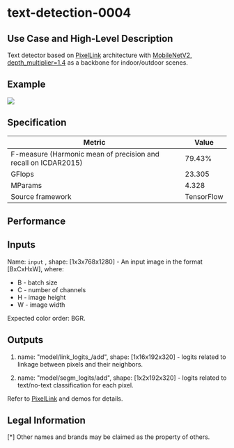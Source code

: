 # text-detection-0004

## Use Case and High-Level Description

Text detector based on [PixelLink](https://arxiv.org/abs/1801.01315) architecture with [MobileNetV2, depth_multiplier=1.4](https://arxiv.org/abs/1801.04381) as a backbone for indoor/outdoor scenes.

## Example

![](./text-detection-0004.png)

## Specification

| Metric                                                        | Value                   |
|---------------------------------------------------------------|-------------------------|
| F-measure (Harmonic mean of precision and recall on ICDAR2015)| 79.43%                  |
| GFlops                                                        | 23.305                  |
| MParams                                                       | 4.328                   |
| Source framework                                              | TensorFlow              |

## Performance

## Inputs

Name: `input` , shape: [1x3x768x1280] - An input image in the format [BxCxHxW],
where:

   - B - batch size
   - C - number of channels
   - H - image height
   - W - image width

Expected color order: BGR.

## Outputs

1. name: "model/link\_logits\_/add", shape: [1x16x192x320] - logits related to linkage between pixels and their neighbors.

2. name: "model/segm\_logits/add", shape: [1x2x192x320] - logits related to text/no-text classification for each pixel.

Refer to [PixelLink](https://arxiv.org/abs/1801.01315) and demos for details.

## Legal Information
[*] Other names and brands may be claimed as the property of others.
